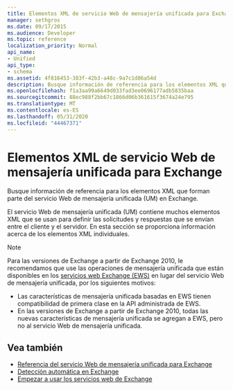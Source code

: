 ```yaml
---
title: Elementos XML de servicio Web de mensajería unificada para Exchange
manager: sethgros
ms.date: 09/17/2015
ms.audience: Developer
ms.topic: reference
localization_priority: Normal
api_name:
- Unified
api_type:
- schema
ms.assetid: 4f816453-383f-42b3-a48c-9a7c1d86a54d
description: Busque información de referencia para los elementos XML que forman parte del servicio Web de mensajería unificada (UM) en Exchange.
ms.openlocfilehash: f1a3aa99a6649d033fad3ee0696177adb5835baa
ms.sourcegitcommit: 88ec988f2bb67c1866d06b361615f3674a24e795
ms.translationtype: MT
ms.contentlocale: es-ES
ms.lasthandoff: 05/31/2020
ms.locfileid: "44467371"
---
```

# <a name="unified-messaging-web-service-xml-elements-for-exchange"></a>Elementos XML de servicio Web de mensajería unificada para Exchange

Busque información de referencia para los elementos XML que forman parte del servicio Web de mensajería unificada (UM) en Exchange.
  
El servicio Web de mensajería unificada (UM) contiene muchos elementos XML que se usan para definir las solicitudes y respuestas que se envían entre el cliente y el servidor. En esta sección se proporciona información acerca de los elementos XML individuales.
  
> [!NOTE]
> Para las versiones de Exchange a partir de Exchange 2010, le recomendamos que use las operaciones de mensajería unificada que están disponibles en los [servicios web Exchange (EWS)](https://msdn.microsoft.com/library/60285497-0c4e-4e51-84e1-34dd6d89a5d8%28Office.15%29.aspx) en lugar del servicio Web de mensajería unificada, por los siguientes motivos: 
> - Las características de mensajería unificada basadas en EWS tienen compatibilidad de primera clase en la API administrada de EWS. 
> - En las versiones de Exchange a partir de Exchange 2010, todas las nuevas características de mensajería unificada se agregan a EWS, pero no al servicio Web de mensajería unificada. 
  
## <a name="see-also"></a>Vea también

- [Referencia del servicio Web de mensajería unificada para Exchange](unified-messaging-web-service-reference-for-exchange.md)
- [Detección automática en Exchange](../exchange-web-services/autodiscover-for-exchange.md)
- [Empezar a usar los servicios web de Exchange](../exchange-web-services/start-using-web-services-in-exchange.md)
    

